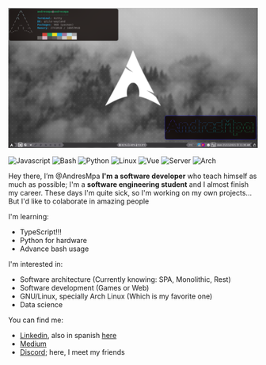 ![Background](.assents/background_qtile.png)

![Javascript](https://img.shields.io/badge/-javascript-white?style=for-the-badge&logo=javascript)
![Bash](https://img.shields.io/badge/-bash-black?style=for-the-badge&logo=GNU%20Bash)
![Python](https://img.shields.io/badge/-python-yellow?style=for-the-badge&logo=python)
![Linux](https://img.shields.io/badge/-Linux-black?style=for-the-badge&logo=Linux)
![Vue](https://img.shields.io/badge/-vue-darkgreen?style=for-the-badge&logo=Vue.js)
![Server](https://img.shields.io/badge/-Terminal-black?style=for-the-badge&logo=iTerm2)
![Arch](https://img.shields.io/badge/Arch%20Linux-darkblue?style=for-the-badge&logo=Arch%20Linux)

Hey there, I’m @AndresMpa **I'm a software developer** who teach himself as much as possible;
I'm a **software engineering student** and I almost finish my career. These days I'm quite sick,
so I'm working on my own projects... But I'd like to colaborate in amazing people

I'm learning:

- TypeScript!!! 
- Python for hardware
- Advance bash usage

I'm interested in:

- Software architecture (Currently knowing: SPA, Monolithic, Rest)
- Software development (Games or Web)
- GNU/Linux, specially Arch Linux (Which is my favorite one)
- Data science

You can find me:

- [Linkedin](https://www.linkedin.com/in/andres-m-prieto/?locale=en_US), also in spanish [here](https://www.linkedin.com/in/andres-m-prieto/?locale=es_ES)
- [Medium](https://andresprieto-25116.medium.com/)
- [Discord](TheDreamerKing#0141); here, I meet my friends
